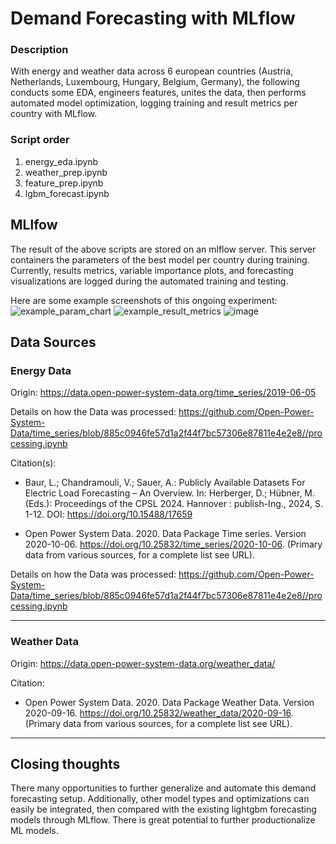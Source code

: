 # Demand Forecasting with MLflow

### Description
With energy and weather data across 6 european countries (Austria, Netherlands, Luxembourg, Hungary, Belgium, Germany), the following conducts some EDA, engineers features, unites the data, then performs automated model optimization, logging training and result metrics per country with MLflow.

### Script order
1. energy_eda.ipynb
2. weather_prep.ipynb
3. feature_prep.ipynb
4. lgbm_forecast.ipynb

## MLlfow
The result of the above scripts are stored on an mlflow server. This server containers the parameters of the best model per country during training. Currently, results metrics, variable importance plots, and forecasting visualizations are logged during the automated training and testing.

Here are some example screenshots of this ongoing experiment:
![example_param_chart](https://github.com/user-attachments/assets/a97fbac2-62d6-4699-a198-53df8727a484)
![example_result_metrics](https://github.com/user-attachments/assets/ea0059ec-54f4-49a0-9960-d5eed933f14d)
![image](https://github.com/user-attachments/assets/13a39f8d-7093-4fa3-bba3-ae6630d811d7)

## Data Sources
### Energy Data 
Origin: https://data.open-power-system-data.org/time_series/2019-06-05      

Details on how the Data was processed:
https://github.com/Open-Power-System-Data/time_series/blob/885c0946fe57d1a2f44f7bc57306e87811e4e2e8//processing.ipynb   

 Citation(s): 
- Baur, L.; Chandramouli, V.; Sauer, A.: Publicly Available Datasets For Electric Load Forecasting – An Overview. In: Herberger, D.; Hübner, M. (Eds.): Proceedings of the CPSL 2024. Hannover : publish-Ing., 2024, S. 1-12. DOI: https://doi.org/10.15488/17659

- Open Power System Data. 2020. Data Package Time series. Version 2020-10-06. https://doi.org/10.25832/time_series/2020-10-06. (Primary data from various sources, for a complete list see URL).

Details on how the Data was processed:
https://github.com/Open-Power-System-Data/time_series/blob/885c0946fe57d1a2f44f7bc57306e87811e4e2e8//processing.ipynb   

___

### Weather Data 
Origin: https://data.open-power-system-data.org/weather_data/    

Citation:
- Open Power System Data. 2020. Data Package Weather Data. Version 2020-09-16. https://doi.org/10.25832/weather_data/2020-09-16. (Primary data from various sources, for a complete list see URL).
___

## Closing thoughts
There many opportunities to further generalize and automate this demand forecasting setup. Additionally, other model types and optimizations can easily be integrated, then compared with the existing lightgbm forecasting models through MLflow. There is great potential to further productionalize ML models. 
